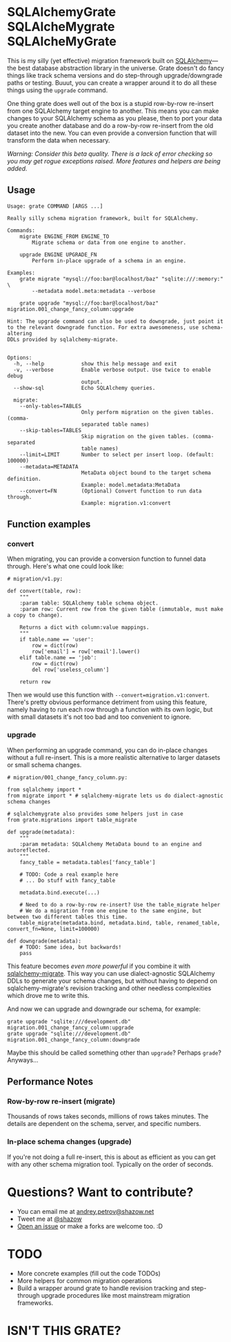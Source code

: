 # SQLAlchemyGrate SQLAlcheMygrate SQLAlcheMyGrate

This is my silly (yet effective) migration framework built on [SQLAlchemy](http://sqlalchemy.org/)—the best database abstraction library in the universe. Grate doesn't do fancy things like track schema versions and do step-through upgrade/downgrade paths or testing. Buuut, you can create a wrapper around it to do all these things using the ``upgrade`` command.

One thing grate does well out of the box is a stupid row-by-row re-insert from one SQLAlchemy target engine to another. This means you can make changes to your SQLAlchemy schema as you please, then to port your data you create another database and do a row-by-row re-insert from the old dataset into the new. You can even provide a conversion function that will transform the data when necessary.

**Warning*: Consider this beta quality. There is a lack of error checking so you may get rogue exceptions raised. More features and helpers are being added.*

## Usage

    Usage: grate COMMAND [ARGS ...]

    Really silly schema migration framework, built for SQLAlchemy.

    Commands:
        migrate ENGINE_FROM ENGINE_TO
            Migrate schema or data from one engine to another.

        upgrade ENGINE UPGRADE_FN
            Perform in-place upgrade of a schema in an engine.

    Examples:
        grate migrate "mysql://foo:bar@localhost/baz" "sqlite:///:memory:" \
            --metadata model.meta:metadata --verbose

        grate upgrade "mysql://foo:bar@localhost/baz" migration.001_change_fancy_column:upgrade

    Hint: The upgrade command can also be used to downgrade, just point it
    to the relevant downgrade function. For extra awesomeness, use schema-altering
    DDLs provided by sqlalchemy-migrate.


    Options:
      -h, --help            show this help message and exit
      -v, --verbose         Enable verbose output. Use twice to enable debug
                            output.
      --show-sql            Echo SQLAlchemy queries.

      migrate:
        --only-tables=TABLES
                            Only perform migration on the given tables. (comma-
                            separated table names)
        --skip-tables=TABLES
                            Skip migration on the given tables. (comma-separated
                            table names)
        --limit=LIMIT       Number to select per insert loop. (default: 100000)
        --metadata=METADATA
                            MetaData object bound to the target schema definition.
                            Example: model.metadata:MetaData
        --convert=FN        (Optional) Convert function to run data through.
                            Example: migration.v1:convert


## Function examples

### convert

When migrating, you can provide a conversion function to funnel data through. Here's what one could look like:

    # migration/v1.py:

    def convert(table, row):
        """
        :param table: SQLAlchemy table schema object.
        :param row: Current row from the given table (immutable, must make a copy to change).

        Returns a dict with column:value mappings.
        """
        if table.name == 'user':
            row = dict(row)
            row['email'] = row['email'].lower()
        elif table.name == 'job':
            row = dict(row)
            del row['useless_column']

        return row

Then we would use this function with ``--convert=migration.v1:convert``. There's pretty obvious performance detriment from using this feature, namely having to run each row through a function with its own logic, but with small datasets it's not too bad and too convenient to ignore.


### upgrade

When performing an upgrade command, you can do in-place changes without a full re-insert. This is a more realistic alternative to larger datasets or small schema changes.

    # migration/001_change_fancy_column.py:

    from sqlalchemy import *
    from migrate import * # sqlalchemy-migrate lets us do dialect-agnostic schema changes

    # sqlalchemygrate also provides some helpers just in case
    from grate.migrations import table_migrate

    def upgrade(metadata):
        """
        :param metadata: SQLAlchemy MetaData bound to an engine and autoreflected.
        """
        fancy_table = metadata.tables['fancy_table']

        # TODO: Code a real example here
        # ... Do stuff with fancy_table

        metadata.bind.execute(...)

        # Need to do a row-by-row re-insert? Use the table_migrate helper
        # We do a migration from one engine to the same engine, but between two different tables this time.
        table_migrate(metadata.bind, metadata.bind, table, renamed_table, convert_fn=None, limit=100000)

    def downgrade(metadata):
        # TODO: Same idea, but backwards!
        pass

This feature becomes *even more powerful* if you combine it with [sqlalchemy-migrate](http://packages.python.org/sqlalchemy-migrate/). This way you can use dialect-agnostic SQLAlchemy DDLs to generate your schema changes, but without having to depend on sqlalchemy-migrate's revision tracking and other needless complexities which drove me to write this.

And now we can upgrade and downgrade our schema, for example:

    grate upgrade "sqlite:///development.db" migration.001_change_fancy_column:upgrade
    grate upgrade "sqlite:///development.db" migration.001_change_fancy_column:downgrade

Maybe this should be called something other than ``upgrade``? Perhaps ``grade``? Anyways...


## Performance Notes

### Row-by-row re-insert (migrate)

Thousands of rows takes seconds, millions of rows takes minutes. The details are dependent on the schema, server, and specific numbers.

### In-place schema changes (upgrade)

If you're not doing a full re-insert, this is about as efficient as you can get with any other schema migration tool. Typically on the order of seconds.


# Questions? Want to contribute?

* You can email me at andrey.petrov@shazow.net
* Tweet me at [@shazow](http://twitter.com/shazow)
* [Open an issue](http://github.com/shazow/sqlalchemygrate/issues) or make a forks are welcome too. :D


# TODO

* More concrete examples (fill out the code TODOs)
* More helpers for common migration operations
* Build a wrapper around grate to handle revision tracking and step-through upgrade procedures like most mainstream migration frameworks.


# ISN'T THIS GRATE?

